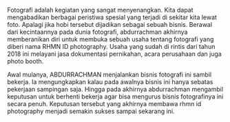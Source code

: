 Fotografi adalah kegiatan yang sangat menyenangkan. Kita dapat mengabadikan berbagai peristiwa spesial yang terjadi di sekitar kita lewat foto. Apalagi jika hobi tersebut dijadikan sebagai sebuah bisnis. Berawal dari kecintaannya pada dunia fotografi, abdurrachman akhirnya memberanikan diri untuk membuka sebuah usaha tentang fotografi yang diberi nama RHMN ID photography. Usaha yang sudah di rintis dari tahun 2018 ini melayani jasa dokumentasi pernikahan, acara perusahaan dan juga photo booth.

Awal mulanya, ABDURRACHMAN menjalankan bisnis fotografi ini sambil bekerja. Ia mengungkapkan kalau pada awalnya bisnis ini hanya sebatas pekerjaan sampingan saja. Hingga pada akhirnya abdurrachman mengambil keputusan untuk berhenti bekerja agar bisa mengurus bisnis fotografinya ini secara penuh. Keputusan tersebut yang akhirnya membawa rhmn id photography menjadi semakin sukses sampai sekarang ini.

